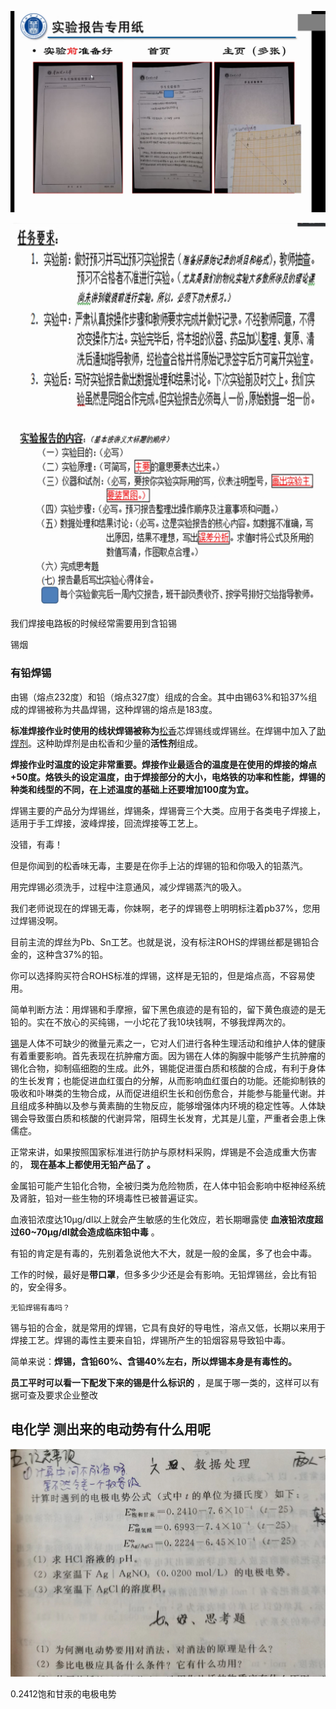 ![1711429173126](image/要求/1711429173126.png)

![1711429187436](image/要求/1711429187436.png)

![1711429195100](image/要求/1711429195100.png)

我们焊接电路板的时候经常需要用到含铅锡

锡烟

### 有铅焊锡

由锡（熔点232度）和铅（熔点327度）组成的合金。其中由锡63%和铅37%组成的焊锡被称为共晶焊锡，这种焊锡的熔点是183度。

**标准焊接作业时使用的线状焊锡被称为**[松香](https://baike.baidu.com/item/松香/0?fromModule=lemma_inlink)芯焊锡线或焊锡丝。在焊锡中加入了[助焊剂](https://baike.baidu.com/item/助焊剂/0?fromModule=lemma_inlink)。这种助焊剂是由松香和少量的**活性剂**组成。

**焊接作业时温度的设定非常重要。焊接作业最适合的温度是在使用的焊接的熔点+50度。烙铁头的设定温度，由于焊接部分的大小，电烙铁的功率和性能，焊锡的种类和线型的不同，在上述温度的基础上还要增加100度为宜。**

焊锡主要的产品分为焊锡丝，焊锡条，焊锡膏三个大类。应用于各类电子焊接上，适用于手工焊接，波峰焊接，回流焊接等工艺上。

没错，有毒！

但是你闻到的松香味无毒，主要是在你手上沾的焊锡的铅和你吸入的铅蒸汽。

用完焊锡必须洗手，过程中注意通风，减少焊锡蒸汽的吸入。

我们老师说现在的焊锡无毒，你妹啊，老子的焊锡卷上明明标注着pb37%，您用过焊锡没啊。

目前主流的焊丝为Pb、Sn工艺。也就是说，没有标注ROHS的焊锡丝都是锡铅合金的，这种含37%的铅。

你可以选择购买符合ROHS标准的焊锡，这样是无铅的，但是熔点高，不容易使用。

简单判断方法：用焊锡和手摩擦，留下黑色痕迹的是有铅的，留下黄色痕迹的是无铅的。实在不放心的买纯锡，一小坨花了我10块钱啊，不够我焊两次的。

[锡](http://baike.asianmetal.cn/metal/sn/sn.shtml)是人体不可缺少的微量元素之一，它对人们进行各种生理活动和维护人体的健康有着重要影响。首先表现在抗肿瘤方面。因为锡在人体的胸腺中能够产生抗肿瘤的锡化合物，抑制癌细胞的生成。此外，锡能促进蛋白质和核酸的合成，有利于身体的生长发育；也能促进血红蛋白的分解，从而影响血红蛋白的功能。还能抑制铁的吸收和卟啉类的生物合成，从而促进组织生长和创伤愈合，并能参与能量代谢。并且组成多种酶以及参与黄素酶的生物反应，能够增强体内环境的稳定性等。人体缺锡会导致蛋白质和核酸的代谢异常，阻碍生长发育，尤其是儿童，严重者会患上侏儒症。

正常来讲，如果按照国家标准进行防护与原材料采购，焊锡是不会造成重大伤害的， **现在基本上都使用无铅产品了** **。**

  金属铅可能产生铅化合物，全被归类为危险物质，在人体中铅会影响中枢神经系统及肾脏，铅对一些生物的环境毒性已被普遍证实。

  血液铅浓度达10μg/dl以上就会产生敏感的生化效应，若长期曝露使 **血液铅浓度超过60~70μg/dl就会造成临床铅中毒** 。

  有铅的肯定是有毒的，先别着急说他大不大，就是一般的金属，多了也会中毒。

  工作的时候，最好是**带口罩**，但多多少少还是会有影响。无铅焊锡丝，会比有铅的，安全得多。

    无铅焊锡有毒吗？

  锡与铅的合金，就是常用的焊锡，它具有良好的导电性，溶点又低，长期以来用于焊接工艺。焊锡的毒性主要来自铅，焊锡所产生的铅烟容易导致铅中毒。

  简单来说：**焊锡，含铅60%、含锡40%左右，所以焊锡本身是有毒性的。**

**员工平时可以看一下配发下来的锡是什么标识的** ，是属于哪一类的，这样可以有据可查及要求企业整改



## 电化学 测出来的电动势有什么用呢


![1711766167879](image/要求/1711766167879.png)


0.2412饱和甘汞的电极电势
